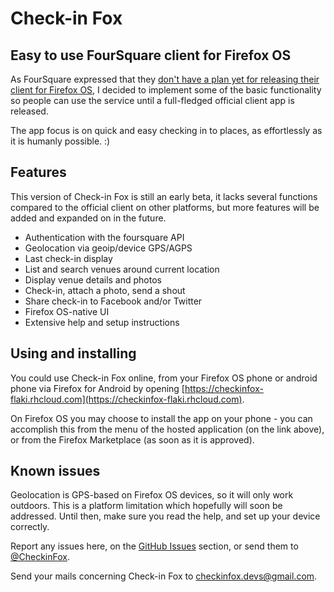 Check-in Fox
============

Easy to use FourSquare client for Firefox OS
--------------------------------------------

As FourSquare expressed that they [don't have a plan yet for releasing their client for Firefox OS](https://twitter.com/4sqSupport/status/306790266734510080),
I decided to implement some of the basic functionality so people can use the service
until a full-fledged official client app is released.

The app focus is on quick and easy checking in to places, as effortlessly as it is
humanly possible. :)


Features
--------

This version of Check-in Fox is still an early beta, it lacks several functions
compared to the official client on other platforms, but more features will be added
and expanded on in the future.

 - Authentication with the foursquare API
 - Geolocation via geoip/device GPS/AGPS
 - Last check-in display
 - List and search venues around current location
 - Display venue details and photos
 - Check-in, attach a photo, send a shout
 - Share check-in to Facebook and/or Twitter
 - Firefox OS-native UI
 - Extensive help and setup instructions


Using and installing
--------------------

You could use Check-in Fox online, from your Firefox OS phone or android phone via
Firefox for Android by opening [https://checkinfox-flaki.rhcloud.com](https://checkinfox-flaki.rhcloud.com).

On Firefox OS you may choose to install the app on your phone - you can accomplish this
from the menu of the hosted application (on the link above), or from the Firefox Marketplace
(as soon as it is approved).


Known issues
------------

Geolocation is GPS-based on Firefox OS devices, so it will only work outdoors. This is
a platform limitation which hopefully will soon be addressed. Until then, make sure you
read the help, and set up your device correctly.

Report any issues here, on the [GitHub Issues](https://github.com/flaki/checkinfox/issues)
section, or send them to [@CheckinFox](https://twitter.com/CheckinFox).

Send your mails concerning Check-in Fox to checkinfox.devs@gmail.com.